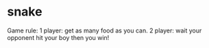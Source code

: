# snake
Game rule:
1 player: get as many food as you can.
2 player: wait your opponent hit your boy then you win!

